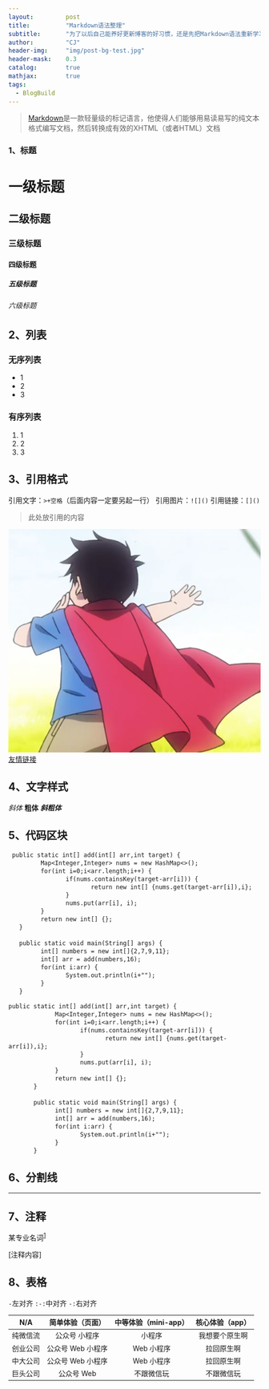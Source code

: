 ```yaml
---
layout: 		post
title: 			"Markdown语法整理"
subtitle: 		"为了以后自己能养好更新博客的好习惯，还是先把Markdown语法重新学习一下比较好"
author: 		"CJ"
header-img: 	"img/post-bg-test.jpg"
header-mask: 	0.3
catalog: 		true
mathjax: 		true
tags:
  - BlogBuild
---
```


> [Markdown](https://zh.wikipedia.org/wiki/Markdown)是一款轻量级的标记语言，他使得人们能够用易读易写的纯文本格式编写文档，然后转换成有效的XHTML（或者HTML）文档

### 1、标题
# 一级标题  
## 二级标题  
### 三级标题  
#### 四级标题  
##### 五级标题  
###### 六级标题  

## 2、列表
### 无序列表

* 1
* 2
* 3 

### 有序列表

1. 1
2. 2
3. 3

## 3、引用格式
引用文字：`>+空格`（后面内容一定要另起一行）
引用图片：`![]()`
引用链接：`[]()`
> 此处放引用的内容

![Hero](/img/hero.png)
[友情链接](www.cjcjcj.top)


## 4、文字样式
*斜体*
**粗体**
***斜粗体***


## 5、代码区块
	 public static int[] add(int[] arr,int target) {
             Map<Integer,Integer> nums = new HashMap<>();
             for(int i=0;i<arr.length;i++) {
                    if(nums.containsKey(target-arr[i])) {
                           return new int[] {nums.get(target-arr[i]),i};
                    }
                    nums.put(arr[i], i);
             }
             return new int[] {};
       }
       
       public static void main(String[] args) {
             int[] numbers = new int[]{2,7,9,11};
             int[] arr = add(numbers,16);
             for(int i:arr) {
                    System.out.println(i+"");
             }
       }


```
public static int[] add(int[] arr,int target) {
             Map<Integer,Integer> nums = new HashMap<>();
             for(int i=0;i<arr.length;i++) {
                    if(nums.containsKey(target-arr[i])) {
                           return new int[] {nums.get(target-arr[i]),i};
                    }
                    nums.put(arr[i], i);
             }
             return new int[] {};
       }
       
       public static void main(String[] args) {
             int[] numbers = new int[]{2,7,9,11};
             int[] arr = add(numbers,16);
             for(int i:arr) {
                    System.out.println(i+"");
             }
       }

```

## 6、分割线
---

## 7、注释
某专业名词<sup>[1](#ref1)</sup>

<a id="ref1">[注释内容]

## 8、表格
`-`左对齐 `:-:`中对齐 `-:`右对齐

| N/A      | 简单体验（页面）  | 中等体验（mini-app） | 核心体验（app） |
| :--------: | :--------: | :--------: | :--------: |
| 纯微信流 | 公众号 小程序     | 小程序               | 我想要个原生啊  |
| 创业公司 | 公众号 Web 小程序 | Web 小程序           | 拉回原生啊      |
| 中大公司 | 公众号 Web 小程序 | Web 小程序           | 拉回原生啊      |
| 巨头公司 | 公众号 Web        | 不跟微信玩           | 不跟微信玩      |

